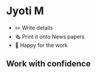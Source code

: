 # Jyoti M #
- ✏️ Write details
- 🗞️ Print it onto News papers
- 🙂 Happy for the work
  
## **Work with confidence** ##
